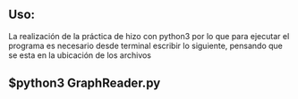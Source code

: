 ## Uso:

La realización de la práctica de hizo con python3 por lo que 
para ejecutar el programa es necesario desde terminal escribir 
lo siguiente, pensando que se esta en la ubicación de los archivos

## $python3 GraphReader.py
